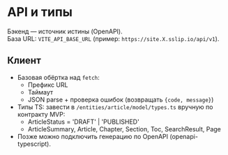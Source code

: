 # API и типы

Бэкенд — источник истины (OpenAPI).  
База URL: `VITE_API_BASE_URL` (пример: `https://site.X.sslip.io/api/v1`).

## Клиент
- Базовая обёртка над `fetch`:
    - Префикс URL
    - Таймаут
    - JSON parse + проверка ошибок (возвращать `{code, message}`)
- Типы TS: завести в `/entities/article/model/types.ts` вручную по контракту MVP:
    - ArticleStatus = 'DRAFT' | 'PUBLISHED'
    - ArticleSummary, Article, Chapter, Section, Toc, SearchResult, Page<T>
- Позже можно подключить генерацию по OpenAPI (openapi-typescript).
